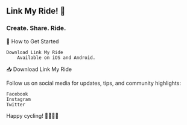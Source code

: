 ## Link My Ride! 👋

### Create. Share. Ride.

🚀 How to Get Started

    Download Link My Ride
        Available on iOS and Android.

📥 Download Link My Ride

Follow us on social media for updates, tips, and community highlights:

    Facebook
    Instagram
    Twitter

Happy cycling! 🚴‍♂️🚴‍♀️
